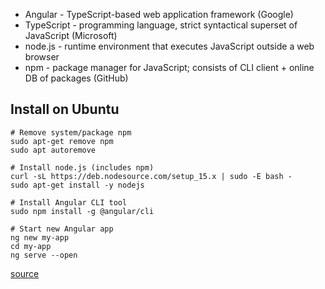 * Angular - TypeScript-based web application framework (Google)
* TypeScript - programming language, strict syntactical superset of JavaScript (Microsoft)
* node.js - runtime environment that executes JavaScript outside a web browser
* npm - package manager for JavaScript; consists of CLI client + online DB of packages (GitHub)

## Install on Ubuntu

```
# Remove system/package npm
sudo apt-get remove npm
sudo apt autoremove

# Install node.js (includes npm)
curl -sL https://deb.nodesource.com/setup_15.x | sudo -E bash -
sudo apt-get install -y nodejs

# Install Angular CLI tool
sudo npm install -g @angular/cli

# Start new Angular app
ng new my-app
cd my-app
ng serve --open
```

[source](https://angular.io/guide/setup-local)
